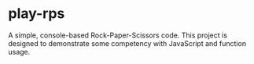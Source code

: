 # play-rps
A simple, console-based Rock-Paper-Scissors code. This project is designed to demonstrate some competency with JavaScript and function usage.